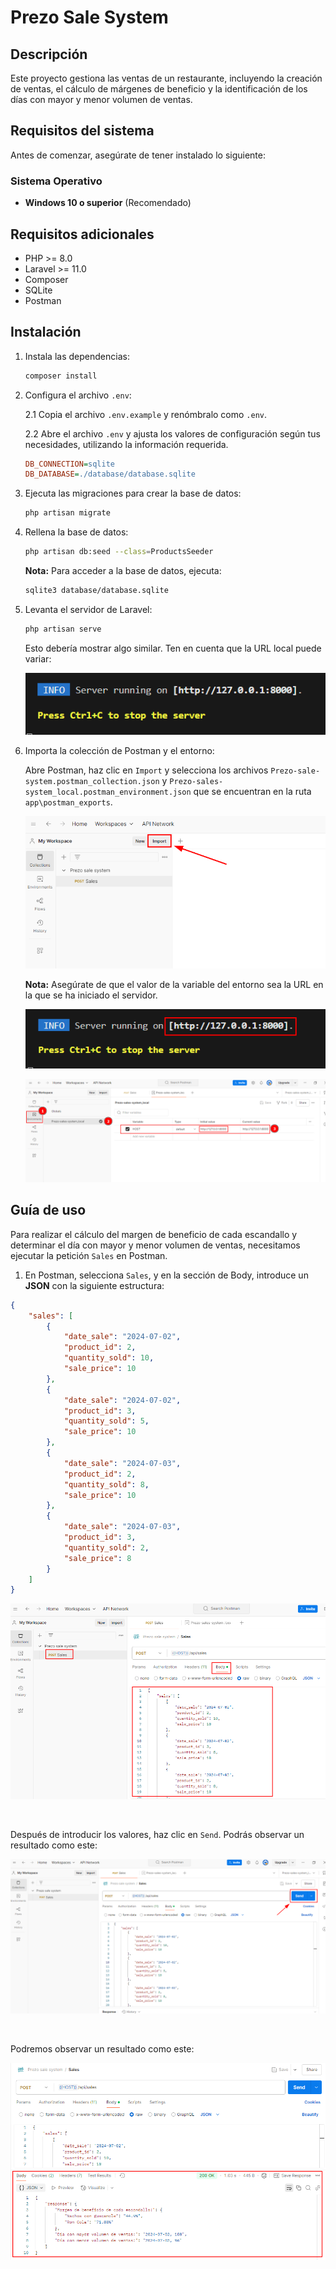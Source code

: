 # Prezo Sale System

## Descripción
Este proyecto gestiona las ventas de un restaurante, incluyendo la creación de ventas, el cálculo de márgenes de beneficio y la identificación de los días con mayor y menor volumen de ventas.

## Requisitos del sistema
Antes de comenzar, asegúrate de tener instalado lo siguiente:

### Sistema Operativo
- **Windows 10 o superior** (Recomendado)

## Requisitos adicionales
- PHP >= 8.0
- Laravel >= 11.0
- Composer
- SQLite
- Postman

## Instalación

1. Instala las dependencias:
    ```bash
    composer install
    ```

2. Configura el archivo `.env`: 

    2.1 Copia el archivo `.env.example` y renómbralo como `.env`.
    
    2.2 Abre el archivo `.env` y ajusta los valores de configuración según tus necesidades, utilizando la información requerida.

    ```ini
    DB_CONNECTION=sqlite
    DB_DATABASE=./database/database.sqlite
    ```

3. Ejecuta las migraciones para crear la base de datos:
    ```bash
    php artisan migrate
    ```

4. Rellena la base de datos:
    ```bash
    php artisan db:seed --class=ProductsSeeder
    ```

    **Nota:** Para acceder a la base de datos, ejecuta:

    ```bash
    sqlite3 database/database.sqlite
    ```

5. Levanta el servidor de Laravel:
    ```bash
    php artisan serve
    ```

    Esto debería mostrar algo similar. Ten en cuenta que la URL local puede variar:

    ![Ejemplo de levantar el servidor](docs/images/example_raising_server.png)

6. Importa la colección de Postman y el entorno:

    Abre Postman, haz clic en `Import` y selecciona los archivos `Prezo-sale-system.postman_collection.json` y `Prezo-sales-system_local.postman_environment.json` que se encuentran en la ruta `app\postman_exports`.

    ![Botón de importación en Postman](docs/images/example_import_postman.png)

    **Nota:** Asegúrate de que el valor de la variable del entorno sea la URL en la que se ha iniciado el servidor.

    ![Ejemplo del host del servidor](docs/images/server_host.png)
        
    ![Instrucciones para modificar el valor de la variable del entorno](docs/images/instruccions_modify_variable_enviroment.png)

## Guía de uso

Para realizar el cálculo del margen de beneficio de cada escandallo y determinar el día con mayor y menor volumen de ventas, necesitamos ejecutar la petición `Sales` en Postman.

1. En Postman, selecciona `Sales`, y en la sección de Body, introduce un **JSON** con la siguiente estructura:

```JSON
{
    "sales": [
        {
            "date_sale": "2024-07-02",
            "product_id": 2,
            "quantity_sold": 10,
            "sale_price": 10
        },
        {
            "date_sale": "2024-07-02",
            "product_id": 3,
            "quantity_sold": 5,
            "sale_price": 10
        },
        {
            "date_sale": "2024-07-03",
            "product_id": 2,
            "quantity_sold": 8,
            "sale_price": 10
        },
        {
            "date_sale": "2024-07-03",
            "product_id": 3,
            "quantity_sold": 2,
            "sale_price": 8
        }
    ]
}
```

![Petición de Sales](docs/images/sales-petition.png)

&nbsp;

Después de introducir los valores, haz clic en `Send`.
Podrás observar un resultado como este:

![Botón send](docs/images/send_button_postman.png)

&nbsp;

Podremos observar un resultado como este:

![Ejemplo resultado de la petición](docs/images/example_request_result.png)